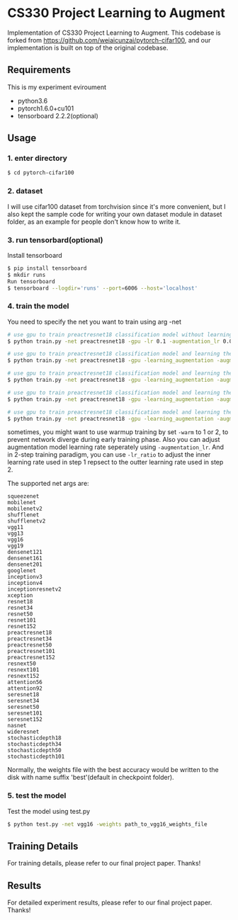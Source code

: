 # CS330 Project Learning to Augment

Implementation of CS330 Project Learning to Augment. This codebase is forked from https://github.com/weiaicunzai/pytorch-cifar100, and our implementation is built on top of the original codebase.

## Requirements

This is my experiment eviroument
- python3.6
- pytorch1.6.0+cu101
- tensorboard 2.2.2(optional)


## Usage

### 1. enter directory
```bash
$ cd pytorch-cifar100
```

### 2. dataset
I will use cifar100 dataset from torchvision since it's more convenient, but I also
kept the sample code for writing your own dataset module in dataset folder, as an
example for people don't know how to write it.

### 3. run tensorbard(optional)
Install tensorboard
```bash
$ pip install tensorboard
$ mkdir runs
Run tensorboard
$ tensorboard --logdir='runs' --port=6006 --host='localhost'
```

### 4. train the model
You need to specify the net you want to train using arg -net

```bash
# use gpu to train preactresnet18 classification model without learning augmentation module
$ python train.py -net preactresnet18 -gpu -lr 0.1 -augmentation_lr 0.01

# use gpu to train preactresnet18 classification model and learning the aumgentation model that outputs a single value E2E
$ python train.py -net preactresnet18 -gpu -learning_augmentation -augmentation_mode value -lr 0.1 -augmentation_lr 0.01

# use gpu to train preactresnet18 classification model and learning the aumgentation model that outputs a distribution E2E
$ python train.py -net preactresnet18 -gpu -learning_augmentation -augmentation_mode distribution -lr 0.1 -augmentation_lr 0.01

# use gpu to train preactresnet18 classification model and learning the aumgentation model that outputs a single value using 2-step training strategy
$ python train.py -net preactresnet18 -gpu -learning_augmentation -augmentation_mode value -two_step -lr 0.1 -augmentation_lr 0.01 -lr_ratio 1.0

# use gpu to train preactresnet18 classification model and learning the aumgentation model that outputs a distribution using 2-step training strategy
$ python train.py -net preactresnet18 -gpu -learning_augmentation -augmentation_mode distribution -two_step -lr 0.1 -augmentation_lr 0.01 -lr_ratio 1.0
```

sometimes, you might want to use warmup training by set ```-warm``` to 1 or 2, to prevent network
diverge during early training phase.
Also you can adjust augmentation model learning rate seperately using ```-augmentation_lr```.
And in 2-step training paradigm, you can use ```-lr_ratio``` to adjust the inner learning rate used in step 1 repsect to the outter learning rate used in step 2.

The supported net args are:
```
squeezenet
mobilenet
mobilenetv2
shufflenet
shufflenetv2
vgg11
vgg13
vgg16
vgg19
densenet121
densenet161
densenet201
googlenet
inceptionv3
inceptionv4
inceptionresnetv2
xception
resnet18
resnet34
resnet50
resnet101
resnet152
preactresnet18
preactresnet34
preactresnet50
preactresnet101
preactresnet152
resnext50
resnext101
resnext152
attention56
attention92
seresnet18
seresnet34
seresnet50
seresnet101
seresnet152
nasnet
wideresnet
stochasticdepth18
stochasticdepth34
stochasticdepth50
stochasticdepth101
```
Normally, the weights file with the best accuracy would be written to the disk with name suffix 'best'(default in checkpoint folder).


### 5. test the model
Test the model using test.py
```bash
$ python test.py -net vgg16 -weights path_to_vgg16_weights_file
```

## Training Details
For training details, please refer to our final project paper. Thanks!

## Results
For detailed experiment results, please refer to our final project paper. Thanks!
